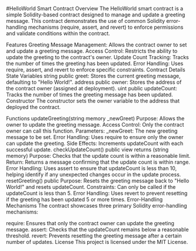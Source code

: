 
#HelloWorld Smart Contract
Overview
The HelloWorld smart contract is a simple Solidity-based contract designed to manage and update a greeting message. This contract demonstrates the use of common Solidity error-handling mechanisms (require, assert, and revert) to enforce permissions and validate conditions within the contract.

Features
Greeting Message Management: Allows the contract owner to set and update a greeting message.
Access Control: Restricts the ability to update the greeting to the contract's owner.
Update Count Tracking: Tracks the number of times the greeting has been updated.
Error Handling: Uses require, assert, and revert to enforce specific constraints.
Contract Details
State Variables
string public greet: Stores the current greeting message, defaulting to "Hello World!".
address public owner: Stores the address of the contract owner (assigned at deployment).
uint public updateCount: Tracks the number of times the greeting message has been updated.
Constructor
The constructor sets the owner variable to the address that deployed the contract.

Functions
updateGreeting(string memory _newGreet)
Purpose: Allows the owner to update the greeting message.
Access Control: Only the contract owner can call this function.
Parameters:
_newGreet: The new greeting message to be set.
Error Handling: Uses require to ensure only the owner can update the greeting.
Side Effects: Increments updateCount with each successful update.
checkUpdateCount() public view returns (string memory)
Purpose: Checks that the update count is within a reasonable limit.
Return: Returns a message confirming that the update count is within range.
Error Handling: Uses assert to ensure that updateCount is less than 10, helping identify if any unexpected changes occur in the update process.
resetGreeting() public
Purpose: Resets the greeting message back to "Hello World!" and resets updateCount.
Constraints: Can only be called if the updateCount is less than 5.
Error Handling: Uses revert to prevent resetting if the greeting has been updated 5 or more times.
Error-Handling Mechanisms
The contract showcases three primary Solidity error-handling mechanisms:

require: Ensures that only the contract owner can update the greeting message.
assert: Checks that the updateCount remains below a reasonable threshold.
revert: Prevents resetting the greeting message after a certain number of updates.
License
This project is licensed under the MIT License.
